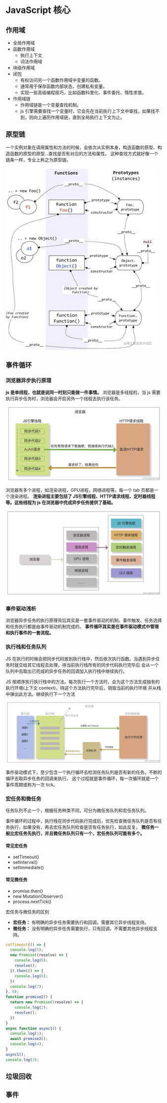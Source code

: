 # JavaScript 核心

## 作用域

- 全局作用域
- 函数作用域
  - 执行上下文
  - 词法作用域
- 块级作用域
- 闭包
  - 有权访问另一个函数作用域中变量的函数。
  - 通常用于保存函数内部状态，创建私有变量。
  - 实现一些高级编程技巧，比如函数科里化、事件委托、惰性求值。
- 作用域链
  - 作用域链是一个变量查找机制。
  - js 引擎需要查找一个变量时，它会先在当前执行上下文中查找，如果找不到，则向上遍历作用域链，直到全局执行上下文为止。

## 原型链

一个实例对象在调用属性和方法的时候，会依次从实例本身，构造函数的原型、构造函数的原型的原型...查找是否有对应的方法和属性。
这种查找方式就好像一个链条一样，专业上称之为原型链。

!['原型'](../../public/front/js_core_prototype.jpeg)

## 事件循环

### 浏览器异步执行原理
**js 是单线程，也就是说同一时刻只能做一件事情。**
浏览器是多线程的，当 js 需要执行异步任务时，浏览器会开启另外一个线程去执行该任务。

!['异步'](../../public/front/js_core_async.jpeg)

浏览器有多个进程，如渲染进程，GPU进程，网络进程等。每一个 tab 页都是一个渲染进程。
**渲染进程主要包括了 JS引擎线程、HTTP请求线程、定时器线程等。这些线程为 js 在浏览器中完成异步任务提供了基础。**

!['进程'](../../public/front/js_core_process.jpeg)

### 事件驱动浅析
浏览器异步任务的执行原理背后其实是一套事件驱动的机制。事件触发、任务选择和任务执行都是由事件驱动机制完成的。
**事件循环其实是在事件驱动模式中管理和执行事件的一套流程。**

### 执行栈和任务队列
JS 在执行的时候会把同步代码放到执行栈中，然后依次执行函数。当遇到异步任务时就交给其它线程去处理，待当前执行栈所有的同步代码执行完毕后
会从一个队列中去取出已完成的异步任务的回调加入执行栈中继续执行。

JS 按顺序执行执行栈中的方法。每次执行一个方法时，会为这个方法生成独有的执行环境(上下文 context)，待这个方法执行完毕后，销毁当前的执行环境
并从栈中弹出此方法。继续执行下一个方法

!['执行栈'](../../public/front/js_core_tick.jpeg)

事件驱动模式下，至少包含一个执行循环去检测任务队列是否有新的任务。不断的循环去取异步任务的回调来执行，
这个过程就是事件循环，每一次循环就是一个事件周期或称为一次 tick。

### 宏任务和微任务
任务队列不止一个，根据任务种类不同，可分为微任务队列和宏任务队列。

事件循环的过程中，执行栈在同步代码执行完成后，优先检查微任务队列是否有任务执行，如果没有，再去宏任务队列检查是否有任务执行，如此反复。
**微任务一般比宏任务先执行，并且微任务队列只有一个，宏任务队列可能有多个。**
#### 常见宏任务
* setTimeout()
* setInterval()
* setImmediate()

#### 常见微任务
* promise.then()
* new MutationObserver()
* process.nextTick()

宏任务与微任务的区别

* **宏任务：** 有明确的异步任务需要执行和回调，需要其它异步线程支持。
* **微任务：** 没有明确的异步任务需要执行，只有回调，不需要其他异步线程支持。

```js
setTimeout(() => {
  console.log(5);
  new Promise((resolve) => {
    console.log(6);
    resolve();
  }).then(() => {
    console.log(8);
  })
  console.log(7);
}, 0);
function promise2() {
  return new Promise((resolve) => {
    console.log(2);
    resolve();
  })
}
async function async1() {
  console.log(1);
  await promise2();
  console.log(4);
}
async1();
console.log(3);
```
## 垃圾回收

## 事件
